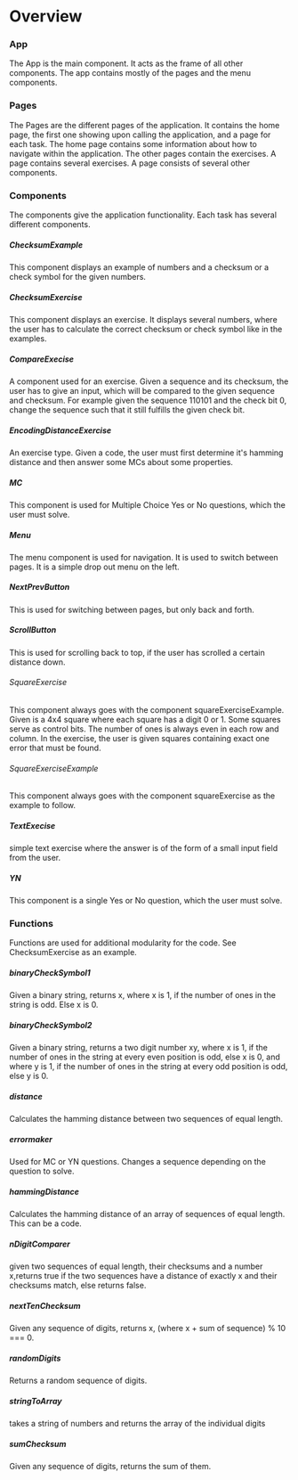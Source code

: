 # Overview

### App

The App is the main component. It acts as the frame of all other components. The app contains mostly of the pages and the menu components.

### Pages

The Pages are the different pages of the application. It contains the home page, the first one showing upon calling the application, and a page for each task. The home page contains some information about how to navigate within the application. The other pages contain the exercises. A page contains several exercises. A page consists of several other components.

### Components

The components give the application functionality. Each task has several different components.

##### ChecksumExample

This component displays an example of numbers and a checksum or a check symbol for the given numbers.

##### ChecksumExercise

This component displays an exercise. It displays several numbers, where the user has to calculate the correct checksum or check symbol like in the examples.

##### CompareExecise

A component used for an exercise. Given a sequence and its checksum, the user has to give an input, which will be compared to the given sequence and checksum.
For example given the sequence 110101 and the check bit 0, change the sequence such that it still fulfills the given check bit.

##### EncodingDistanceExercise

An exercise type. Given a code, the user must first determine it's hamming distance and then answer some MCs about some properties.

##### MC

This component is used for Multiple Choice Yes or No questions, which the user must solve.

##### Menu

The menu component is used for navigation. It is used to switch between pages. It is a simple drop out menu on the left.

##### NextPrevButton

This is used for switching between pages, but only back and forth.

##### ScrollButton

This is used for scrolling back to top, if the user has scrolled a certain distance down.

###### SquareExercise

This component always goes with the component squareExerciseExample. Given is a 4x4 square where each square has a digit 0 or 1. Some squares serve as control bits. The number of ones is always even in each row and column. In the exercise, the user is given squares containing exact one error that must be found.

###### SquareExerciseExample

This component always goes with the component squareExercise as the example to follow.

##### TextExecise

simple text exercise where the answer is of the form of a small input field from the user.

##### YN

This component is a single Yes or No question, which the user must solve.

### Functions

Functions are used for additional modularity for the code. See ChecksumExercise as an example.

##### binaryCheckSymbol1

Given a binary string, returns x, where x is 1, if the number of ones in the string is odd. Else x is 0.

##### binaryCheckSymbol2

Given a binary string, returns a two digit number xy, where x is 1, if the number of ones in the string at every even position is odd, else x is 0, and where y is 1, if the number of ones in the string at every odd position is odd, else y is 0.

##### distance

Calculates the hamming distance between two sequences of equal length.

##### errormaker

Used for MC or YN questions. Changes a sequence depending on the question to solve.

##### hammingDistance

Calculates the hamming distance of an array of sequences of equal length. This can be a code.

##### nDigitComparer

given two sequences of equal length, their checksums and a number x,returns true if the two sequences have a distance of exactly x and their checksums match, else returns false.

##### nextTenChecksum

Given any sequence of digits, returns x, (where x + sum of sequence) % 10 === 0.

##### randomDigits

Returns a random sequence of digits.

##### stringToArray

takes a string of numbers and returns the array of the individual digits

##### sumChecksum

Given any sequence of digits, returns the sum of them.
